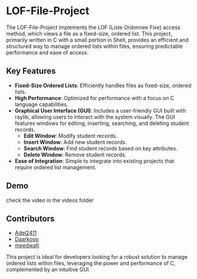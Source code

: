 # LOF-File-Project

The LOF-File-Project implements the LOF (Liste Ordonnee Fixe) access method, which views a file as a fixed-size, ordered list. This project, primarily written in C with a small portion in Shell, provides an efficient and structured way to manage ordered lists within files, ensuring predictable performance and ease of access.

## Key Features

- **Fixed-Size Ordered Lists**: Efficiently handles files as fixed-size, ordered lists.
- **High Performance**: Optimized for performance with a focus on C language capabilities.
- **Graphical User Interface (GUI)**: Includes a user-friendly GUI built with raylib, allowing users to interact with the system visually. The GUI features windows for editing, inserting, searching, and deleting student records.
  - **Edit Window**: Modify student records.
  - **Insert Window**: Add new student records.
  - **Search Window**: Find student records based on key attributes.
  - **Delete Window**: Remove student records.
- **Ease of Integration**: Simple to integrate into existing projects that require ordered list management.

## Demo

check the video in the videos folder

## Contributors

- [Adel2411](https://github.com/Adel2411)
- [Daarkooo](https://github.com/Daarkooo)
- [meedwafi](https://github.com/meedwafi)

This project is ideal for developers looking for a robust solution to manage ordered lists within files, leveraging the power and performance of C, complemented by an intuitive GUI.
